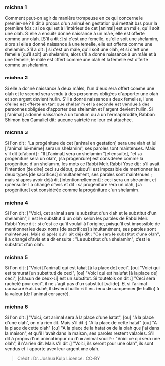 
### michna 1
Comment peut-on agir de manière trompeuse en ce qui concerne le premier-né ? Il dit à propos d'un animal en gestation qui mettait bas pour la première fois : si ce qui est à l'intérieur de cet [animal] est un mâle, qu'il soit une olah. Si elle a ensuite donné naissance à un mâle, elle est offerte comme une olah. [S'il a dit :] si c'est une femelle, qu'elle soit une shelamim, alors si elle a donné naissance à une femelle, elle est offerte comme une shelamim. S'il a dit :] si c'est un mâle, qu'il soit une olah, et si c'est une femelle [qu'il soit] un shelamim, alors s'il a donné naissance à un mâle et à une femelle, le mâle est offert comme une olah et la femelle est offerte comme un shelamim.

### michna 2
Si elle a donné naissance à deux mâles, l'un d'eux sera offert comme une olah et le second sera vendu à des personnes obligées d'apporter une olah et son argent devient hullin. S'il a donné naissance à deux femelles, l'une d'elles est offerte en tant que shelamim et la seconde est vendue à des personnes obligées d'apporter des shelamim et l'argent devient hullin. Si [l'animal] a donné naissance à un tumtum ou à un hermaphrodite, Rabban Shimon ben Gamaliel dit : aucune sainteté ne leur est attachée.

### michna 3
Si l'on dit : "La progéniture de cet [animal en gestation] sera une olah et lui [l'animal lui-même] sera un shelamim", ses paroles sont maintenues. Mais s'il dit [d'abord] : "Il [l'animal] sera un shelamim "[et ensuite], "et sa progéniture sera un olah", [sa progéniture] est considérée comme la progéniture d'un shelamim, les mots de Rabbi Meir. Rabbi Yose dit : s'il avait l'intention [de dire] ceci au début, puisqu'il est impossible de mentionner les deux types [de sacrifices] simultanément, ses paroles sont maintenues ; mais si après avoir déjà dit [intentionnellement] : ceci sera un shelamim, et qu'ensuite il a changé d'avis et dit : sa progéniture sera un olah, [sa progéniture] est considérée comme la progéniture d'un shelamim.

### michna 4
Si l'on dit :] "Voici, cet animal sera le substitut d'un olah et le substitut d'un shelamim", il est le substitut d'un olah, selon les paroles de Rabbi Meir. Rabbi Yose dit : si c'est ce qu'il voulait à l'origine, puisqu'il est impossible de mentionner les deux noms [de sacrifices] simultanément, ses paroles sont maintenues. Mais si après qu'il ait déjà dit : "Ce sera le substitut d'une olah", il a changé d'avis et a dit ensuite : "Le substitut d'un shelamim", c'est le substitut d'un olah.

### michna 5
Si l'on dit :] "Voici [l'animal] qui est tahat [à la place de] ceci", [ou] "Voici qui est temurat [un substitut] de ceci", [ou] "Voici qui est halufat [à la place de] ceci", [chacun de ceux-ci] est un substitut. Si toutefois on dit :] "Ceci sera racheté pour ceci", il ne s'agit pas d'un substitut [valide]. Et si l'animal consacré était taché, il devient hullin et il est tenu de compenser [le hullin] à la valeur [de l'animal consacré].

### michna 6
Si l'on dit :] "Voici, cet animal sera à la place d'une hatat", [ou] "à la place d'une olah", on n'a rien dit. Mais s'il dit :] "A la place de cette hatat" [ou] "A la place de cette olah" [ou] "A la place de la hatat ou de la olah que j'ai dans la maison", et qu'il l'avait dans la maison, ses paroles restent valables. S'il dit à propos d'un animal impur ou d'un animal souillé : "Voici ce qui sera une olah", il n'a rien dit. Mais s'il dit :] "Voici, ils seront pour une olah", ils sont vendus et il apporte avec leur argent une olah.

>Crédit : Dr. Joshua Kulp
>Licence : CC-BY